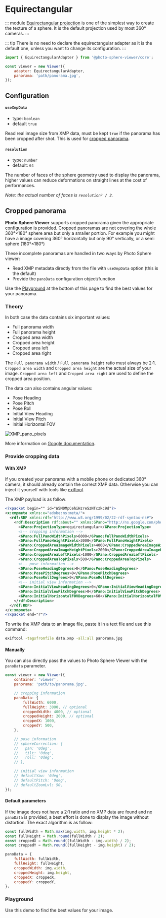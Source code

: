# Equirectangular

::: module
[Equirectangular projection](https://en.wikipedia.org/wiki/Equirectangular_projection) is one of the simplest way to create the texture of a sphere. It is the default projection used by most 360° cameras.
:::

::: tip
There is no need to declare the equirectangular adapter as it is the default one, unless you want to change its configuration.
:::

```js
import { EquirectangularAdapter } from '@photo-sphere-viewer/core';

const viewer = new Viewer({
    adapter: EquirectangularAdapter,
    panorama: 'path/panorama.jpg',
});
```

## Configuration

#### `useXmpData`

-   type: `boolean`
-   default `true`

Read real image size from XMP data, must be kept `true` if the panorama has been cropped after shot. This is used for [cropped panorama](#cropped-panorama).

#### `resolution`

-   type: `number`
-   default: `64`

The number of faces of the sphere geometry used to display the panorama, higher values can reduce deformations on straight lines at the cost of performances.

_Note: the actual number of faces is `resolution² / 2`._

## Cropped panorama

**Photo Sphere Viewer** supports cropped panorama given the appropriate configuration is provided. Cropped panoramas are not covering the whole 360°×180° sphere area but only a smaller portion. For example you might have a image covering 360° horizontally but only 90° vertically, or a semi sphere (180°×180°)

These incomplete panoramas are handled in two ways by Photo Sphere viewer:

-   Read XMP metadata directly from the file with `useXmpData` option (this is the default)
-   Provide the `panoData` configuration object/function

Use the [Playground](#playground) at the bottom of this page to find the best values for your panorama.

### Theory

In both case the data contains six important values:

-   Full panorama width
-   Full panorama height
-   Cropped area width
-   Cropped area height
-   Cropped area left
-   Cropped area right

The `Full panorama width` / `Full panorama height` ratio must always be 2:1. `Cropped area width` and `Cropped area height` are the actual size of your image. `Cropped area left` and `Cropped area right` are used to define the cropped area position.

The data can also contains angular values:

-   Pose Heading
-   Pose Pitch
-   Pose Roll
-   Initial View Heading
-   Initial View Pitch
-   Initial Horizontal FOV

![XMP_pano_pixels](/images/XMP_pano_pixels.png)

More information on [Google documentation](https://developers.google.com/streetview/spherical-metadata).

### Provide cropping data

#### With XMP

If you created your panorama with a mobile phone or dedicated 360° camera, it should already contain the correct XMP data. Otherwise you can inject it yourself with tools like [exiftool](https://sno.phy.queensu.ca/~phil/exiftool/).

The XMP payload is as follow:

```xml
<?xpacket begin="﻿" id="W5M0MpCehiHzreSzNTczkc9d"?>
<x:xmpmeta xmlns:x="adobe:ns:meta/">
  <rdf:RDF xmlns:rdf="http://www.w3.org/1999/02/22-rdf-syntax-ns#">
    <rdf:Description rdf:about="" xmlns:GPano="http://ns.google.com/photos/1.0/panorama/">
      <GPano:ProjectionType>equirectangular</GPano:ProjectionType>
      <!-- cropping information -->
      <GPano:FullPanoWidthPixels>6000</GPano:FullPanoWidthPixels>
      <GPano:FullPanoHeightPixels>3000</GPano:FullPanoHeightPixels>
      <GPano:CroppedAreaImageWidthPixels>4000</GPano:CroppedAreaImageWidthPixels>
      <GPano:CroppedAreaImageHeightPixels>2000</GPano:CroppedAreaImageHeightPixels>
      <GPano:CroppedAreaLeftPixels>1000</GPano:CroppedAreaLeftPixels>
      <GPano:CroppedAreaTopPixels>500</GPano:CroppedAreaTopPixels>
      <!-- pose information -->
      <GPano:PoseHeadingDegrees>0</GPano:PoseHeadingDegrees>
      <GPano:PosePitchDegrees>0</GPano:PosePitchDegrees>
      <GPano:PoseRollDegrees>0</GPano:PoseRollDegrees>
      <!-- initial view information -->
      <GPano:InitialViewHeadingDegrees>0</GPano:InitialViewHeadingDegrees>
      <GPano:InitialViewPitchDegrees>0</GPano:InitialViewPitchDegrees>
      <GPano:InitialHorizontalFOVDegrees>60</GPano:InitialHorizontalFOVDegrees>
    </rdf:Description>
  </rdf:RDF>
</x:xmpmeta>
<?xpacket end="r"?>
```

To write the XMP data to an image file, paste it in a text file and use this command:

```bash
exiftool -tagsfromfile data.xmp -all:all panorama.jpg
```

#### Manually

You can also directly pass the values to Photo Sphere Viewer with the `panoData` parameter.

```js
const viewer = new Viewer({
    container: 'viewer',
    panorama: 'path/to/panorama.jpg',

    // cropping information
    panoData: {
        fullWidth: 6000,
        fullHeight: 3000, // optional
        croppedWidth: 4000, // optional
        croppedHeight: 2000, // optional
        croppedX: 1000,
        croppedY: 500,
    },

    // pose information
    // sphereCorrection: {
    //   pan: '0deg',
    //   tilt: '0deg',
    //   roll: '0deg',
    // },

    // initial view information
    // defaultYaw: '0deg',
    // defaultPitch: '0deg',
    // defaultZoomLvl: 50,
});
```

#### Default parameters

If the image does not have a 2:1 ratio and no XMP data are found and no `panoData` is provided, a best effort is done to display the image without distortion. The exact algorithm is as follow:

```js
const fullWidth = Math.max(img.width, img.height * 2);
const fullHeight = Math.round(fullWidth / 2);
const croppedX = Math.round((fullWidth - img.width) / 2);
const croppedY = Math.round((fullHeight - img.height) / 2);

panoData = {
    fullWidth: fullWidth,
    fullHeight: fullHeight,
    croppedWidth: img.width,
    croppedHeight: img.height,
    croppedX: croppedX,
    croppedY: croppedY,
};
```

### Playground

Use this demo to find the best values for your image.

<script setup>
import CropPlayground from '../../.vitepress/components/CropPlayground.vue';
</script>

<ClientOnly>
  <CropPlayground/>
</ClientOnly>
